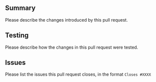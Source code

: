 ## Summary

Please describe the changes introduced by this pull request.

## Testing

Please describe how the changes in this pull request were tested.

## Issues

Please list the issues this pull request closes, in the format `Closes #XXXX`
